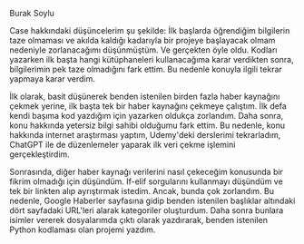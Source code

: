Burak Soylu

Case hakkındaki düşüncelerim şu şekilde: İlk başlarda öğrendiğim bilgilerin taze olmaması ve akılda kaldığı kadarıyla bir projeye başlayacak olmam nedeniyle zorlanacağımı düşünmüştüm. Ve gerçekten öyle oldu. Kodları yazarken ilk başta hangi kütüphaneleri kullanacağıma karar verdikten sonra, bilgilerimin pek taze olmadığını fark ettim. Bu nedenle konuyla ilgili tekrar yapmaya karar verdim.

İlk olarak, basit düşünerek benden istenilen birden fazla haber kaynağını çekmek yerine, ilk başta tek bir haber kaynağını çekmeye çalıştım. İlk defa kendi başıma kod yazdığım için yazarken oldukça zorlandım. Daha sonra, konu hakkında yetersiz bilgi sahibi olduğumu fark ettim. Bu nedenle, konu hakkında internet araştırması yaptım, Udemy'deki derslerimi tekrarladım, ChatGPT ile de düzenlemeler yaparak ilk veri çekme işlemini gerçekleştirdim.

Sonrasında, diğer haber kaynağı verilerini nasıl çekeceğim konusunda bir fikrim olmadığı için düşündüm. If-elif sorgularını kullanmayı düşündüm ve tek bir linkten alıp ayrıştırmak istedim. Ancak, bunda çok zorlandım. Bu nedenle, Google Haberler sayfasına gidip benden istenilen başlıklar altındaki dört sayfadaki URL'leri alarak kategoriler oluşturdum. Daha sonra bunlara isimler vererek dosyalarımda çıktı olarak yazdırarak, benden istenilen Python kodlaması olan projemi yazdım.